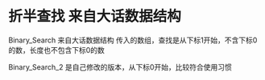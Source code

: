 # 折半查找 来自大话数据结构

Binary_Search
来自大话数据结构
传入的数组，查找是从下标1开始，不含下标0的数，长度也不包含下标0的数

Binary_Search_2
是自己修改的版本，从下标0开始，比较符合使用习惯

